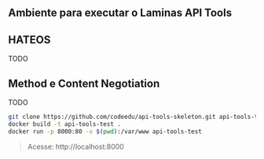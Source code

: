 ## Ambiente para executar o Laminas API Tools


## HATEOS
TODO

## Method e Content Negotiation
TODO

```bash
git clone https://github.com/codeedu/api-tools-skeleton.git api-tools-test
docker build -t api-tools-test .
docker run -p 8000:80 -v $(pwd):/var/www api-tools-test
```

> Acesse: http://localhost:8000